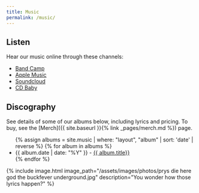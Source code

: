 ```yaml
---
title: Music
permalink: /music/
---
```


## Listen

Hear our music online through these channels:

- [Band Camp](https://buckfeverunderground.bandcamp.com/)
- [Apple Music](https://itunes.apple.com/ca/artist/the-buckfever-underground/265957199)
- [Soundcloud](https://soundcloud.com/thebuckfeverunderground)
- [CD Baby](https://store.cdbaby.com/Artist/TheBuckfeverUnderground)


## Discography

See details of some of our albums below, including lyrics and pricing. To buy, see the [Merch]({{ site.baseurl }}{% link _pages/merch.md %}) page.

<ul>
    {% assign albums = site.music | where: "layout", "album" | sort: 'date' | reverse %}
    {% for album in albums %}
        <li>
            {{ album.date | date: "%Y" }} - <a href="{{ album.url | relative_url }}">{{ album.title}}</a>
        </li>
    {% endfor %}
</ul>


{% include image.html
    image_path="/assets/images/photos/prys die here god the buckfever underground.jpg"
    description="You wonder how those lyrics happen?"
%}
